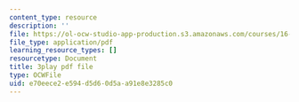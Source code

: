 ```yaml
---
content_type: resource
description: ''
file: https://ol-ocw-studio-app-production.s3.amazonaws.com/courses/16-687-private-pilot-ground-school-january-iap-2019/e70eece2e594d5d60d5aa91e8e3285c0_geJHchWUYQk.pdf
file_type: application/pdf
learning_resource_types: []
resourcetype: Document
title: 3play pdf file
type: OCWFile
uid: e70eece2-e594-d5d6-0d5a-a91e8e3285c0
---
```

